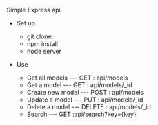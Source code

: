 Simple Express api.

- Set up

  - git clone.
  - npm install
  - node server

- Use

  - Get all models    ---     GET : api/models
  - Get a model       ---     GET : api/models/_id
  - Create new model  ---     POST : api/models
  - Update a model    ---     PUT : api/models/_id
  - Delete a model    ---     DELETE : api/models/_id
  - Search            ---     GET :api/search?key={key}